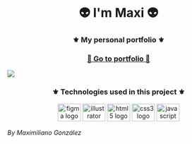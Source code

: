 
<h1 align="center">👽 I'm Maxi 👽</h1>

<h3 align="center"> ⚜ My personal portfolio ⚜ </h3>
<h3 align="center"> <a href="https://maxig.dev" target="_blank" >💼 Go to portfolio 💼</a> </h3>
<a href="https://maxig.dev" align="center" target="_blank" ><img align="center" src="https://maxig.dev/src/img/previews/MaxiGdev.jpg"></a>

<h3 align="center"> ⚜ Technologies used in this project ⚜ </h3>
<div align="center">
  <img src="https://cdn.jsdelivr.net/gh/devicons/devicon/icons/figma/figma-original.svg" height="40" width="52" alt="figma logo"  />
  <img src="https://cdn.jsdelivr.net/gh/devicons/devicon/icons/illustrator/illustrator-plain.svg" height="40" width="52" alt="illustrator logo"  />
  <img src="https://cdn.jsdelivr.net/gh/devicons/devicon/icons/html5/html5-original.svg" height="40" width="52" alt="html5 logo"  />
  <img src="https://cdn.jsdelivr.net/gh/devicons/devicon/icons/css3/css3-original.svg" height="40" width="52" alt="css3 logo"  />
  <img src="https://cdn.jsdelivr.net/gh/devicons/devicon/icons/javascript/javascript-original.svg" height="40" width="52" alt="javascript logo"  />
</div>

_By Maximiliano González_
